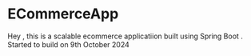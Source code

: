 # ECommerceApp
Hey , this is a scalable ecommerce applicatiion built using Spring Boot .
Started to build on 9th October 2024